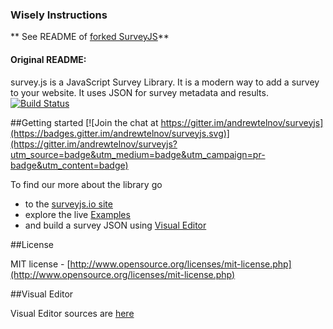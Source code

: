 ### Wisely Instructions
** See README of [forked SurveyJS](https://github.com/chriszamierowski/surveyjs/blob/wisely-dev/README.md)**

#### Original README:

survey.js is a JavaScript Survey Library. It is a modern way to add a survey to your website. It uses JSON for survey metadata and results.
[![Build Status](https://travis-ci.org/surveyjs/surveyjs.svg?branch=master)](https://travis-ci.org/surveyjs/surveyjs)

##Getting started
[![Join the chat at https://gitter.im/andrewtelnov/surveyjs](https://badges.gitter.im/andrewtelnov/surveyjs.svg)](https://gitter.im/andrewtelnov/surveyjs?utm_source=badge&utm_medium=badge&utm_campaign=pr-badge&utm_content=badge)

To find our more about the library go
* to the [surveyjs.io site](https://surveyjs.io/Overview/Library/)
* explore the live [Examples](https://surveyjs.io/Examples/Library/)
* and build a survey JSON using [Visual Editor](https://surveyjs.io/Editor/Editor/)

##License

MIT license - [http://www.opensource.org/licenses/mit-license.php](http://www.opensource.org/licenses/mit-license.php)


##Visual Editor

Visual Editor sources are [here](https://github.com/surveyjs/editor)
